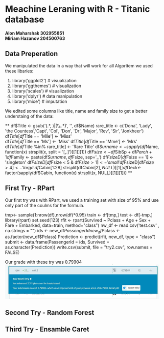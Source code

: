 # Meachine Leraning with R - Titanic database
**Alon Maharshak 302955851  
Miriam Hazanov 204500763**  

## Data Preperation
  We manipulated the data in a way that will work for all Algorítem
  we used these libaries: 
  1. library('ggplot2') # visualization 
  2. library('ggthemes') # visualization
  3. library('scales') # visualization
  4. library('dplyr') # data manipulation
  5. library('mice') # imputation 
  
  We edited some columns like title, name and family size to get a better understaing of the data: 
  
  ** 
  df$Title <- gsub('(.*, )|(\\..*)', '', df$Name) 
  rare_title <- c('Dona', 'Lady', 'the Countess','Capt', 'Col', 'Don', 'Dr', 'Major', 'Rev', 'Sir', 'Jonkheer') 
  df$Title[df$Title == 'Mlle']        <- 'Miss'  
  df$Title[df$Title == 'Ms']          <- 'Miss' 
  df$Title[df$Title == 'Mme']         <- 'Mrs'  
  df$Title[df$Title %in% rare_title]  <- 'Rare Title' 
  df$Surname <- sapply(df$Name, function(x) strsplit(x, split = '[,.]')[[1]][1]) 
  df$Fsize <- df$SibSp + df$Parch + 1 
  df$Family <- paste(df$Surname, df$Fsize, sep='_') 
  df$FsizeD[df$Fsize == 1] <- 'singleton' 
  df$FsizeD[df$Fsize < 5 & df$Fsize > 1] <- 'small' 
  df$FsizeD[df$Fsize > 4] <- 'large' 
  df$Cabin[1:28] 
  strsplit(df$Cabin[2], NULL)[[1]]  
  df$Deck<-factor(sapply(df$Cabin, function(x) strsplit(x, NULL)[[1]][1])) **


## First Try - RPart
Our first try was with RPart, we used a training set with size of 95% and use only part of the coulms for the formula.

  tmp<- sample(1:nrow(df),nrow(df)*0.95) 
  train <- df[tmp,] 
  test <- df[-tmp,] 
  library(rpart) 
  set.seed(123) 
  rfit <- rpart(Survived ~ Pclass + Age + Sex + Fare + Embarked,
              data=train,
              method="class") 
  nw_df <- read.csv('test.csv' , na.strings = "") 
  ids <- new_df$PassengerId 
  new_df$Pclass <- as.factor(new_df$Pclass) 
  Prediction <- predict(rfit, new_df, type = "class") 
  submit <- data.frame(PassengerId = ids, Survived = as.character(Prediction)) 
  write.csv(submit, file = "try2.csv", row.names = FALSE) 

Our grade with these try was 0.79904
![Image of LeaderBoard](https://github.com/alonma/HW2/blob/master/RPart-Grade.jpg)

## Second Try - Random Forest

## Third Try - Ensamble Caret

